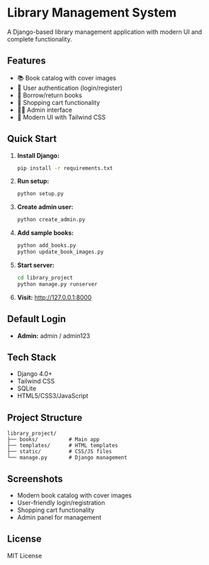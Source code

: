 # Library Management System

A Django-based library management application with modern UI and complete functionality.

## Features

- 📚 Book catalog with cover images
- 👤 User authentication (login/register)
- 📖 Borrow/return books
- 🛒 Shopping cart functionality
- 👨‍💼 Admin interface
- 🎨 Modern UI with Tailwind CSS

## Quick Start

1. **Install Django:**
   ```bash
   pip install -r requirements.txt
   ```

2. **Run setup:**
   ```bash
   python setup.py
   ```

3. **Create admin user:**
   ```bash
   python create_admin.py
   ```

4. **Add sample books:**
   ```bash
   python add_books.py
   python update_book_images.py
   ```

5. **Start server:**
   ```bash
   cd library_project
   python manage.py runserver
   ```

6. **Visit:** http://127.0.0.1:8000

## Default Login
- **Admin:** admin / admin123

## Tech Stack
- Django 4.0+
- Tailwind CSS
- SQLite
- HTML5/CSS3/JavaScript

## Project Structure
```
library_project/
├── books/          # Main app
├── templates/      # HTML templates
├── static/         # CSS/JS files
└── manage.py       # Django management
```

## Screenshots
- Modern book catalog with cover images
- User-friendly login/registration
- Shopping cart functionality
- Admin panel for management

## License
MIT License